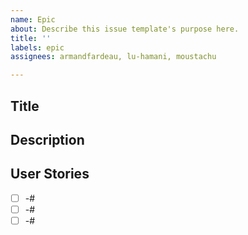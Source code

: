 ```yaml
---
name: Epic
about: Describe this issue template's purpose here.
title: ''
labels: epic
assignees: armandfardeau, lu-hamani, moustachu

---
```


## Title

## Description


## User Stories
- [ ]  -#
- [ ]  -#
- [ ]  -#
